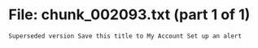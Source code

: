﻿# File: chunk_002093.txt (part 1 of 1)
```
Superseded version Save this title to My Account Set up an alert
```

